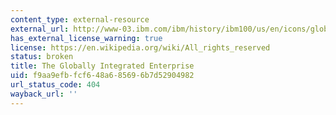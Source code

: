 ```yaml
---
content_type: external-resource
external_url: http://www-03.ibm.com/ibm/history/ibm100/us/en/icons/globalbiz/transform/
has_external_license_warning: true
license: https://en.wikipedia.org/wiki/All_rights_reserved
status: broken
title: The Globally Integrated Enterprise
uid: f9aa9efb-fcf6-48a6-8569-6b7d52904982
url_status_code: 404
wayback_url: ''
---
```

